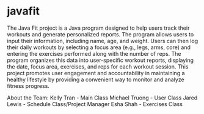 # javafit

The Java Fit project is a Java program designed to help users track their workouts and generate personalized reports. The program allows users to input their information, including name, age, and weight. Users can then log their daily workouts by selecting a focus area (e.g., legs, arms, core) and entering the exercises performed along with the number of reps. The program organizes this data into user-specific workout reports, displaying the date, focus area, exercises, and reps for each workout session. This project promotes user engagement and accountability in maintaining a healthy lifestyle by providing a convenient way to monitor and analyze fitness progress.

About the Team:
Kelly Tran - Main Class
Michael Truong - User Class
Jared Lewis - Schedule Class/Project Manager
Esha Shah - Exercises Class
